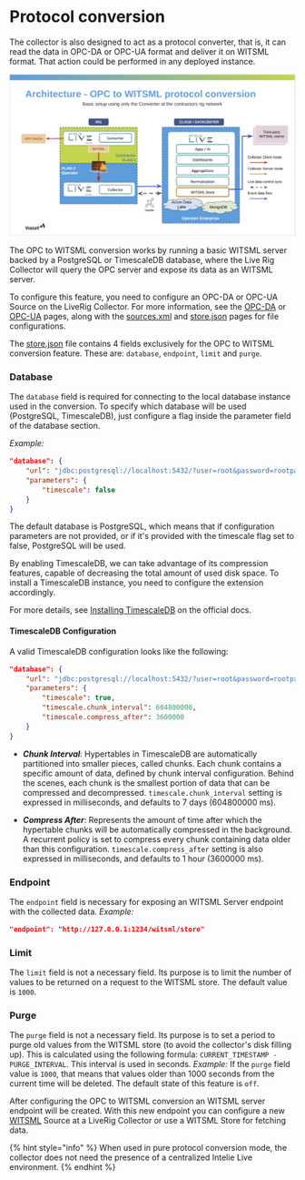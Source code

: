 # Protocol conversion

The collector is also designed to act as a protocol converter, that is, it can read the data in OPC-DA or OPC-UA format
and deliver it on WITSML format. That action could be performed in any deployed instance.

![OPC to WITSML Architecture](../.gitbook/assets/OPCToWitsmlConverter.png)

The OPC to WITSML conversion works by running a basic WITSML server backed by a PostgreSQL or TimescaleDB database, where the Live Rig
Collector will query the OPC server and expose its data as an WITSML server.

To configure this feature, you need to configure an OPC-DA or OPC-UA Source on the LiveRig Collector. For more
information,
see the [OPC-DA](./protocols/opc-da.md) or [OPC-UA](./protocols/opc-ua.md) pages, along with
the [sources.xml](./configuration/sources.xml.md)
and [store.json](./configuration/store.json.md) pages for file configurations.

The [store.json](./configuration/store.json.md) file contains 4 fields exclusively for the OPC to WITSML conversion
feature.
These are: `database`, `endpoint`, `limit` and `purge`.

### Database

The `database` field is required for connecting to the local database instance used in the conversion.
To specify which database will be used (PostgreSQL, TimescaleDB), just configure a flag inside the parameter field of the database section.

*Example:*

```json
"database": {
    "url": "jdbc:postgresql://localhost:5432/?user=root&password=rootpassword",
    "parameters": {
        "timescale": false
    }
}
```

The default database is PostgreSQL, which means that if configuration parameters are not provided, or if it's
provided with the timescale flag set to false, PostgreSQL will be used.

By enabling TimescaleDB, we can take advantage of its compression features, capable of decreasing the total
amount of used disk space.
To install a TimescaleDB instance, you need to configure the extension accordingly.

For more details, see [Installing TimescaleDB](https://docs.timescale.com/self-hosted/latest/install/)
on the official docs.

#### TimescaleDB Configuration

A valid TimescaleDB configuration looks like the following:

```json
"database": {
    "url": "jdbc:postgresql://localhost:5432/?user=root&password=rootpassword",
    "parameters": {
        "timescale": true,
        "timescale.chunk_interval": 604800000,
        "timescale.compress_after": 3600000
    }
}
```

- ***Chunk Interval***: Hypertables in TimescaleDB are automatically partitioned into smaller pieces, called chunks.
Each chunk contains a specific amount of data, defined by chunk interval configuration.
Behind the scenes, each chunk is the smallest portion of data that can be compressed and decompressed.
`timescale.chunk_interval` setting is expressed in milliseconds, and defaults to 7 days (604800000 ms).


- ***Compress After***: Represents the amount of time after which the hypertable chunks will be automatically
compressed in the background. A recurrent policy is set to compress every chunk containing data older
than this configuration. `timescale.compress_after` setting is also expressed in milliseconds,
and defaults to 1 hour (3600000 ms).


### Endpoint

The `endpoint` field is necessary for exposing an WITSML Server endpoint with the collected data. *Example:*

```json
"endpoint": "http://127.0.0.1:1234/witsml/store"
```

### Limit

The `limit` field is not a necessary field. Its purpose is to limit the number of values to be returned on a request to
the WITSML store.
The default value is `1000`.

### Purge

The `purge` field is not a necessary field. Its purpose is to set a period to purge old values from the WITSML store (to
avoid the collector's disk filling up).
This is calculated using the following formula: `CURRENT_TIMESTAMP - PURGE_INTERVAL`. This interval is used in seconds.
*Example:*
If the `purge` field value is `1000`, that means that values older than 1000 seconds from the current time will be
deleted.
The default state of this feature is `off`.

After configuring the OPC to WITSML conversion an WITSML server endpoint will be created. With this new endpoint you can
configure a new [WITSML](./protocols/witsml.md) Source at a LiveRig Collector or use a WITSML Store for fetching data.

{% hint style="info" %}
When used in pure protocol conversion mode, the collector does not need the presence of a centralized Intelie Live
environment.
{% endhint %}
